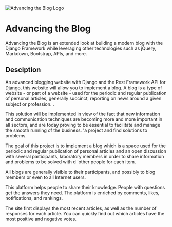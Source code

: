 ![Advancing the Blog Logo](https://cfe-static.s3.amazonaws.com/media/advancing-blog/images/advancing_the_blog_cfe.png)

# Advancing the Blog

Advancing the Blog is an extended look at building a modern blog with the Django Framework while leveraging other technologies such as jQuery, Markdown, Bootstrap, APIs, and more.


## Desciption

An advanced blogging website with Django and the Rest Framework API for Django, this website will allow you to implement a blog. A blog is a type of website - or part of a website - used for the periodic and regular publication of personal articles, generally succinct, reporting on news around a given subject or profession. .

This solution will be implemented in view of the fact that new information and communication techniques are becoming more and more important in all sectors, and are today proving to be essential to facilitate and manage the smooth running of the business. 'a project and find solutions to problems.

The goal of this project is to implement a blog which is a space used for the periodic and regular publication of personal articles and an open discussion with several participants, laboratory members in order to share information and problems to be solved with d 'other people for each item.

All blogs are generally visible to their participants, and possibly to blog members or even to all Internet users.

This platform helps people to share their knowledge. People with questions get the answers they need. The platform is enriched by comments, likes, notifications, and rankings.

The site first displays the most recent articles, as well as the number of responses for each article. You can quickly find out which articles have the most positive and negative votes.